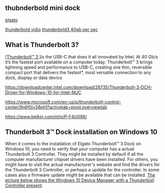 ## thubnderbold mini dock

[elgato](https://www.elgato.com/en/gaming/downloads)

[thunderbold vidio](https://youtu.be/1DLTR67Yehk)
[thunderbold3 40gb per sec](https://www.youtube.com/watch?v=AEZ2koLHEl8)


## What is Thunderbolt 3?
[[Thunderbolt™ 3 ]](https://www.caldigit.com/tag/mini-dock/)is the USB-C that does it all innovated by Intel. At 40 Gb/s it’s the fastest port available on a computer today. Thunderbolt™ 3 brings lightning speed and performance to USB-C, creating one thin, reversible compact port that delivers the fastest*, most versatile connection to any dock, display or data device

https://downloadcenter.intel.com/download/28735/Thunderbolt-3-DCH-Driver-for-Windows-10-for-Intel-NUC

https://www.microsoft.com/en-us/p/thunderbolt-control-center/9n6f0jv38ph1?activetab=pivot:overviewtab

https://www.belkin.com/nl/p/P-F4U098/


## Thunderbolt 3™ Dock installation on Windows 10
When it comes to the installation of Elgato Thunderbolt™ 3 Dock on Windows 10, you need to verify that your computer has a actual Thunderbolt 3 Controller.
They might be installed by default if all the computer manufacturer chipset drivers have been installed. For others, you might have to visit the actual manufacturer's website and find the drivers for the Thunderbolt 3 Controller, or perhaps a update for the controller. In some cases also a firmware update might be available that can be installed. 
[The picture below shows the Windows 10 Device Manager with a Thunderbolt Controller present](https://help.elgato.com/hc/en-us/articles/360028241571-Thunderbolt-3-Dock-installation-on-Windows-10).
